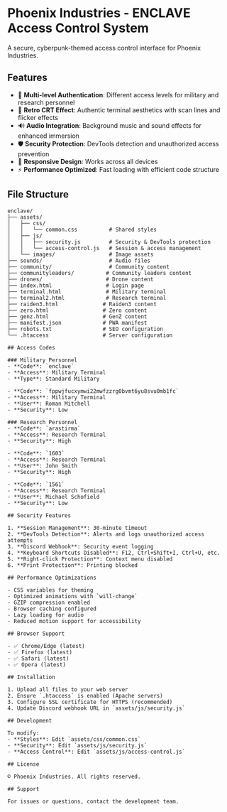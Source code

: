 # Phoenix Industries - ENCLAVE Access Control System

A secure, cyberpunk-themed access control interface for Phoenix Industries.

## Features

- 🔐 **Multi-level Authentication**: Different access levels for military and research personnel
- 🎨 **Retro CRT Effect**: Authentic terminal aesthetics with scan lines and flicker effects
- 🔊 **Audio Integration**: Background music and sound effects for enhanced immersion
- 🛡️ **Security Protection**: DevTools detection and unauthorized access prevention
- 📱 **Responsive Design**: Works across all devices
- ⚡ **Performance Optimized**: Fast loading with efficient code structure

## File Structure

```
enclave/
├── assets/
│   ├── css/
│   │   └── common.css          # Shared styles
│   ├── js/
│   │   ├── security.js         # Security & DevTools protection
│   │   └── access-control.js   # Session & access management
│   └── images/                 # Image assets
├── sounds/                     # Audio files
├── community/                  # Community content
├── communityleaders/          # Community leaders content
├── drones/                    # Drone content
├── index.html                 # Login page
├── terminal.html              # Military terminal
├── terminal2.html             # Research terminal
├── raiden3.html              # Raiden3 content
├── zero.html                 # Zero content
├── genz.html                 # GenZ content
├── manifest.json             # PWA manifest
├── robots.txt                # SEO configuration
└── .htaccess                 # Server configuration

## Access Codes

### Military Personnel
- **Code**: `enclave`
- **Access**: Military Terminal
- **Type**: Standard Military

- **Code**: `fppwjfucxymwi22mwfzzrg0bvmt6yu8svu0mb1fc`
- **Access**: Military Terminal
- **User**: Roman Mitchell
- **Security**: Low

### Research Personnel
- **Code**: `arastirma`
- **Access**: Research Terminal
- **Security**: High

- **Code**: `1603`
- **Access**: Research Terminal
- **User**: John Smith
- **Security**: High

- **Code**: `1561`
- **Access**: Research Terminal
- **User**: Michael Schofield
- **Security**: Low

## Security Features

1. **Session Management**: 30-minute timeout
2. **DevTools Detection**: Alerts and logs unauthorized access attempts
3. **Discord Webhook**: Security event logging
4. **Keyboard Shortcuts Disabled**: F12, Ctrl+Shift+I, Ctrl+U, etc.
5. **Right-click Protection**: Context menu disabled
6. **Print Protection**: Printing blocked

## Performance Optimizations

- CSS variables for theming
- Optimized animations with `will-change`
- GZIP compression enabled
- Browser caching configured
- Lazy loading for audio
- Reduced motion support for accessibility

## Browser Support

- ✅ Chrome/Edge (latest)
- ✅ Firefox (latest)
- ✅ Safari (latest)
- ✅ Opera (latest)

## Installation

1. Upload all files to your web server
2. Ensure `.htaccess` is enabled (Apache servers)
3. Configure SSL certificate for HTTPS (recommended)
4. Update Discord webhook URL in `assets/js/security.js`

## Development

To modify:
- **Styles**: Edit `assets/css/common.css`
- **Security**: Edit `assets/js/security.js`
- **Access Control**: Edit `assets/js/access-control.js`

## License

© Phoenix Industries. All rights reserved.

## Support

For issues or questions, contact the development team.
